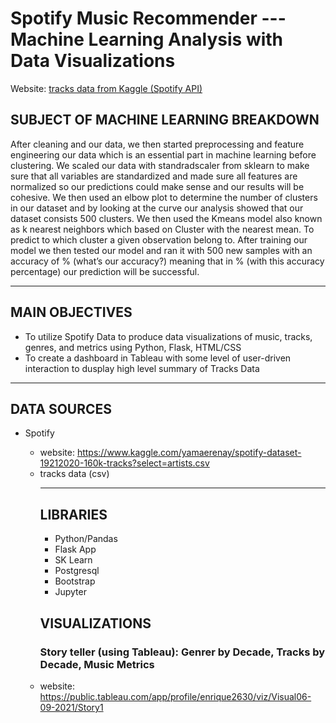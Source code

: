 # Spotify Music Recommender --- Machine Learning Analysis with Data Visualizations
Website: [tracks data from Kaggle (Spotify API)](https://www.kaggle.com/yamaerenay/spotify-dataset-19212020-160k-tracks?select=artists.csv)


## SUBJECT OF MACHINE LEARNING BREAKDOWN
After cleaning and our data, we then started preprocessing and feature engineering our data which is an essential part in machine learning before clustering. We scaled our data with standradscaler from sklearn to make sure that all variables are standardized and made sure all features are normalized so our predictions could make sense and our results will be cohesive.  We then used an elbow plot to determine the number of clusters in our dataset and by looking at the curve our analysis showed that our dataset consists 500 clusters. We then used the Kmeans model also known as k nearest neighbors which based on Cluster with the nearest mean.  To predict to which cluster a given observation belong to. After training our model we then tested our model and ran it with 500 new samples with an accuracy of % (what’s our accuracy?) meaning that in % (with this accuracy percentage) our prediction will be successful. 
<hr>

## MAIN OBJECTIVES
<ul>
    <li>To utilize Spotify Data to produce data visualizations of music, tracks, genres, and metrics using Python, Flask, HTML/CSS</li>
    <li>To create a dashboard in Tableau with some level of user-driven interaction to dusplay high level summary of Tracks Data</li>
</ul>
<hr>

## DATA SOURCES
<ul>
    <li>Spotify</li>
        <ul>
            <li>website: <a href="https://www.kaggle.com/yamaerenay/spotify-dataset-19212020-160k-tracks?select=artists.csv" >https://www.kaggle.com/yamaerenay/spotify-dataset-19212020-160k-tracks?select=artists.csv</a></li>
            <li>tracks data (csv)</li>
          
<hr>

## LIBRARIES
<ul>
    <li>Python/Pandas</li>
    <li>Flask App</li>
    <li>SK Learn</li>
    <li>Postgresql</li>
    <li>Bootstrap</li>
    <li>Jupyter</li>
</ul>

## VISUALIZATIONS

### Story teller (using Tableau): Genrer by Decade, Tracks by Decade, Music Metrics

 <li>website: <a href="https://public.tableau.com/app/profile/enrique2630/viz/Visual06-09-2021/Story1" >https://public.tableau.com/app/profile/enrique2630/viz/Visual06-09-2021/Story1</a>


